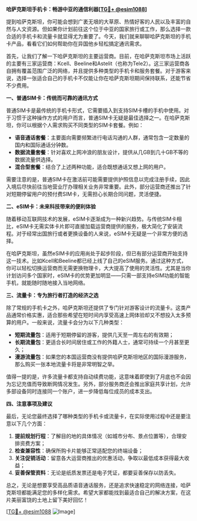 **哈萨克斯坦手机卡：畅游中亚的通信利器[[TG💪+ @esim1088](https://t.me/s/esim1088)]**

提到哈萨克斯坦，你可能会想到广袤无垠的大草原、热情好客的人民以及丰富的自然与人文资源。但如果你计划前往这个位于中亚的国家旅行或工作，那么选择一款合适的手机卡和流量卡就显得尤为重要了。今天，我们就来聊聊哈萨克斯坦的手机卡产品，看看它们如何帮助你在异国他乡轻松搞定通讯需求。

首先，让我们了解一下哈萨克斯坦的主要运营商。目前，在哈萨克斯坦市场上活跃的主要有三家运营商：Kcell、Beeline和Astelit（也称为Tele2）。这三家运营商各自拥有覆盖范围广泛的网络，并且提供多种类型的手机卡和服务套餐。对于游客来说，选择一张适合自己的手机卡不仅能让你在哈萨克斯坦期间保持联系，还能节省不少费用。

**一、普通SIM卡：传统而可靠的通讯方式**

普通SIM卡是最传统的手机卡形式，它需要插入到支持SIM卡槽的手机中使用。对于习惯于这种操作方式的用户而言，普通SIM卡无疑是最佳选择之一。在哈萨克斯坦，你可以根据个人需求购买不同类型的SIM卡套餐。例如：

- **语音通话套餐**：主要面向需要频繁进行电话沟通的人群，通常包含一定数量的国内和国际通话分钟数。
- **数据流量套餐**：针对喜欢上网冲浪的朋友设计，提供从几GB到几十GB不等的数据流量供选择。
- **混合型套餐**：结合了上述两种功能，适合既想通话又想上网的用户。

需要注意的是，普通SIM卡在激活前可能需要提供护照信息以完成注册手续，因此入境后尽快前往当地营业厅办理相关业务非常重要。此外，部分运营商还推出了针对短期停留用户的预付费SIM卡，无需担心长期合同问题，灵活便捷。

**二、eSIM卡：未来科技带来的便利体验**

随着移动互联网技术的发展，eSIM卡逐渐成为一种新兴趋势。与传统SIM卡相比，eSIM卡无需实体卡片即可直接加载运营商提供的服务，极大简化了安装流程。对于经常出国旅行或者更换设备的人来说，eSIM卡无疑是一个非常方便的选择。

在哈萨克斯坦，虽然eSIM卡的应用尚处于起步阶段，但已有部分运营商开始支持这一技术。比如Kcell和Beeline都已经上线了自己的eSIM服务。通过这种方式，你可以轻松切换运营商而无需更换物理卡，大大提高了使用的灵活性。尤其是当你计划访问多个国家时，eSIM卡的优势更加明显——只需一部支持eSIM功能的智能手机，就能随时随地接入当地网络。

**三、流量卡：专为旅行者打造的经济之选**

除了常规的手机卡之外，哈萨克斯坦还提供了专门针对游客设计的流量卡。这类产品通常价格实惠，适合那些希望在短时间内享受高速上网体验却又不想投入太多预算的用户。一般来说，流量卡会分为以下几种类型：

- **短期流量包**：适用于短期停留的游客，提供几天至一周左右的有效期；
- **长期流量包**：更适合长时间居住或工作的外籍人士，通常可持续一个月甚至更久；
- **漫游流量包**：如果您的本国运营商没有提供哈萨克斯坦地区的国际漫游服务，那么购买一张本地流量卡将是非常明智之举。

值得一提的是，许多流量卡都支持自动续费功能，这意味着即使到了月底也不会因为忘记充值而导致断网情况发生。另外，部分服务商还会推出家庭共享计划，允许多部设备同时连接同一个账户，进一步降低每位成员的成本支出。

**四、注意事项及建议**

最后，无论您最终选择了哪种类型的手机卡或流量卡，在实际使用过程中还是要注意以下几个方面：

1. **提前规划行程**：了解目的地的具体情况（如城市分布、景点位置等），合理安排资费方案；
2. **检查兼容性**：确保所购卡片能够正常适配您的终端设备；
3. **关注促销活动**：留意各大运营商推出的优惠活动，争取以最低成本获得最大收益；
4. **妥善保管资料**：无论是纸质发票还是电子凭证，都要妥善保存以防丢失。

总之，无论是想要享受高品质语音通话服务，还是追求快速稳定的网络连接，哈萨克斯坦都能满足您的多样化需求。希望大家都能找到最适合自己的解决方案，在这片美丽富饶的土地上留下美好回忆！

[[TG💪+ @esim1088](https://t.me/s/esim1088) ![Image](https://i.postimg.cc/4NQfJmqS/Snipaste-2025-05-13-00-14-12.png)]